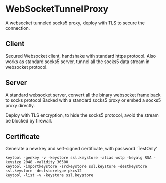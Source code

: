 # WebSocketTunnelProxy

A websocket tunneled socks5 proxy, deploy with TLS to secure the connection.

## Client

Secured Websocket client, handshake with standard https protocol.
Also works as standard socks5 server, tunnel all the socks5 data stream in websocket protocol.

## Server

A standard websocket server, convert all the binary websocket frame back to socks protocol
Backed with a standard socks5 proxy or embed a socks5 proxy directly.

Deploy with TLS encryption, to hide the socks5 protocol, avoid the stream be blocked by firewall.

## Certificate

Generate a new key and self-signed certificate, with password 'TestOnly'

```
keytool -genkey -v -keystore ssl.keystore -alias wstp -keyalg RSA -keysize 2048 -validity 36500
keytool -importkeystore -srckeystore ssl.keystore -destkeystore ssl.keystore -deststoretype pkcs12
keytool -list -v -keystore ssl.keystore
```

